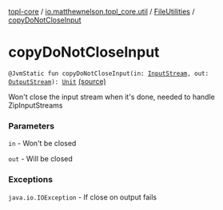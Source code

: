 [topl-core](../../index.md) / [io.matthewnelson.topl_core.util](../index.md) / [FileUtilities](index.md) / [copyDoNotCloseInput](./copy-do-not-close-input.md)

# copyDoNotCloseInput

`@JvmStatic fun copyDoNotCloseInput(in: `[`InputStream`](https://docs.oracle.com/javase/6/docs/api/java/io/InputStream.html)`, out: `[`OutputStream`](https://docs.oracle.com/javase/6/docs/api/java/io/OutputStream.html)`): `[`Unit`](https://kotlinlang.org/api/latest/jvm/stdlib/kotlin/-unit/index.html) [(source)](https://github.com/05nelsonm/TorOnionProxyLibrary-Android/blob/master/topl-core/src/main/java/io/matthewnelson/topl_core/util/FileUtilities.kt#L197)

Won't close the input stream when it's done, needed to handle ZipInputStreams

### Parameters

`in` - Won't be closed

`out` - Will be closed

### Exceptions

`java.io.IOException` - If close on output fails